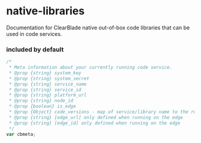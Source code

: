 # native-libraries
Documentation for ClearBlade native out-of-box code libraries that can be used in code services.

### included by default

```javascript
/*
 * Meta information about your currently running code service.
 * @prop {string} system_key
 * @prop {string} system_secret
 * @prop {string} service_name
 * @prop {string} service_id
 * @prop {string} platform_url
 * @prop {string} node_id
 * @prop {boolean} is_edge
 * @prop {Object} code_versions - map of service/library name to the running version number
 * @prop {string} [edge_url] only defined when running on the edge
 * @prop {string} [edge_id] only defined when running on the edge
 */
var cbmeta;
```
